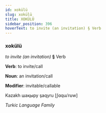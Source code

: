 ```yaml
---
id: xokülü
slug: xokülü
title: XOKÜLÜ
sidebar_position: 396
hoverText: to invite (an invitation) § Verb
---
```


### xokülü

*to invite (an invitation)* **§** Verb

**Verb**: to invite/call

**Noun**: an invitation/call

**Modifier**: invitable/callable

Kazakh шақыру şaqyru [ʃɑqɯˈrʊw]

*Turkic Language Family*